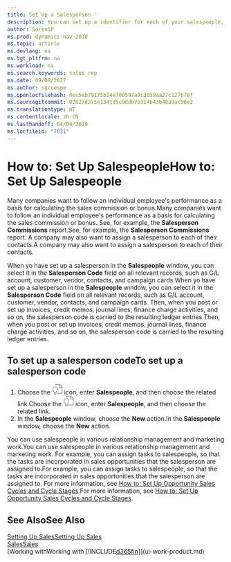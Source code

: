 ```yaml
---
title: Set Up a Salesperson '
description: You can set up a identifier for each of your salespeople, so you can track an individual’s performance or assign a salesperson to a contact.
author: SorenGP
ms.prod: dynamics-nav-2018
ms.topic: article
ms.devlang: na
ms.tgt_pltfrm: na
ms.workload: na
ms.search.keywords: sales rep
ms.date: 09/08/2017
ms.author: sgroespe
ms.openlocfilehash: 0ec5eb79175b24e700597a8c3059aa27c127678f
ms.sourcegitcommit: 02827d275e1341d5c9ddb7b314b43b48a9ac96e2
ms.translationtype: HT
ms.contentlocale: zh-CN
ms.lasthandoff: 04/04/2019
ms.locfileid: "7031"
---
```

# <a name="how-to-set-up-salespeople"></a><span data-ttu-id="19674-103">How to: Set Up Salespeople</span><span class="sxs-lookup"><span data-stu-id="19674-103">How to: Set Up Salespeople</span></span>
<span data-ttu-id="19674-104">Many companies want to follow an individual employee's performance as a basis for calculating the sales commission or bonus.</span><span class="sxs-lookup"><span data-stu-id="19674-104">Many companies want to follow an individual employee's performance as a basis for calculating the sales commission or bonus.</span></span> <span data-ttu-id="19674-105">See, for example, the **Salesperson Commissions** report.</span><span class="sxs-lookup"><span data-stu-id="19674-105">See, for example, the **Salesperson Commissions** report.</span></span> <span data-ttu-id="19674-106">A company may also want to assign a salesperson to each of their contacts.</span><span class="sxs-lookup"><span data-stu-id="19674-106">A company may also want to assign a salesperson to each of their contacts.</span></span>

<span data-ttu-id="19674-107">When yo have set up a salesperson in the **Salespeople** window, you can select it in the **Salesperson Code** field on all relevant records, such as G/L account, customer, vendor, contacts, and campaign cards.</span><span class="sxs-lookup"><span data-stu-id="19674-107">When yo have set up a salesperson in the **Salespeople** window, you can select it in the **Salesperson Code** field on all relevant records, such as G/L account, customer, vendor, contacts, and campaign cards.</span></span> <span data-ttu-id="19674-108">Then, when you post or set up invoices, credit memos, journal lines, finance charge activities, and so on, the salesperson code is carried to the resulting ledger entries.</span><span class="sxs-lookup"><span data-stu-id="19674-108">Then, when you post or set up invoices, credit memos, journal lines, finance charge activities, and so on, the salesperson code is carried to the resulting ledger entries.</span></span>

## <a name="to-set-up-a-salesperson-code"></a><span data-ttu-id="19674-109">To set up a salesperson code</span><span class="sxs-lookup"><span data-stu-id="19674-109">To set up a salesperson code</span></span>
1. <span data-ttu-id="19674-110">Choose the ![Search for Page or Report](media/ui-search/search_small.png "Search for Page or Report icon") icon, enter **Salespeople**, and then choose the related link.</span><span class="sxs-lookup"><span data-stu-id="19674-110">Choose the ![Search for Page or Report](media/ui-search/search_small.png "Search for Page or Report icon") icon, enter **Salespeople**, and then choose the related link.</span></span>
2. <span data-ttu-id="19674-111">In the **Salespeople** window, choose the **New** action.</span><span class="sxs-lookup"><span data-stu-id="19674-111">In the **Salespeople** window, choose the **New** action.</span></span>

<span data-ttu-id="19674-112">You can use salespeople in various relationship management and marketing work.</span><span class="sxs-lookup"><span data-stu-id="19674-112">You can use salespeople in various relationship management and marketing work.</span></span> <span data-ttu-id="19674-113">For example, you can assign tasks to salespeople, so that the tasks are incorporated in sales opportunities that the salesperson are assigned to.</span><span class="sxs-lookup"><span data-stu-id="19674-113">For example, you can assign tasks to salespeople, so that the tasks are incorporated in sales opportunities that the salesperson are assigned to.</span></span> <span data-ttu-id="19674-114">For more information, see [How to: Set Up Opportunity Sales Cycles and Cycle Stages](marketing-how-setup-opportunity-sales-cycles-stages.md).</span><span class="sxs-lookup"><span data-stu-id="19674-114">For more information, see [How to: Set Up Opportunity Sales Cycles and Cycle Stages](marketing-how-setup-opportunity-sales-cycles-stages.md).</span></span>

## <a name="see-also"></a><span data-ttu-id="19674-115">See Also</span><span class="sxs-lookup"><span data-stu-id="19674-115">See Also</span></span>
[<span data-ttu-id="19674-116">Setting Up Sales</span><span class="sxs-lookup"><span data-stu-id="19674-116">Setting Up Sales</span></span>](sales-setup-sales.md)  
[<span data-ttu-id="19674-117">Sales</span><span class="sxs-lookup"><span data-stu-id="19674-117">Sales</span></span>](sales-manage-sales.md)  
[<span data-ttu-id="19674-118">Working with</span><span class="sxs-lookup"><span data-stu-id="19674-118">Working with</span></span> [!INCLUDE[d365fin](includes/d365fin_md.md)]](ui-work-product.md)  
